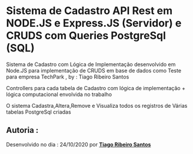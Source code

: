 # Sistema de Cadastro API Rest em NODE.JS e Express.JS (Servidor)  e CRUDS com Queries PostgreSql (SQL)
Sistema  de Cadastro com Lógica de Implementação desenvolvido em Node.JS para implementação  de CRUDS em base de dados como Teste para empresa TechPark , by : Tiago Ribeiro Santos

<p>Controllers para cada tabela de Cadastro com lógica de implementação + lógica computacional envolvida no trabalho </p>

<p> O sistema Cadastra,Altera,Remove e Visualiza todos os registros de Várias tabelas PostgreSql criadas </p>

<h2>Autoria :</h2>
<p> Desenvolvido no dia : 24/10/2020 por <b> <a href="http://www.tiagoribeirosantos.6te.net" target="_blank">Tiago Ribeiro Santos </a></b>
